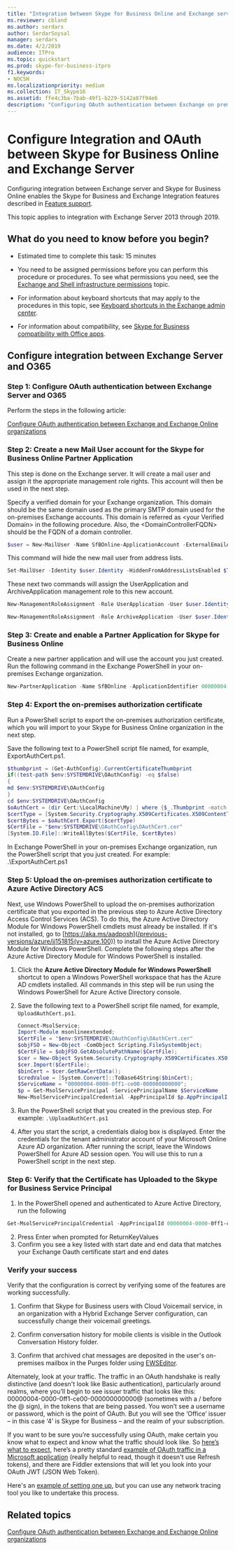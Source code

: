 ```yaml
---
title: "Integration between Skype for Business Online and Exchange server"
ms.reviewer: cbland
ms.author: serdars
author: SerdarSoysal
manager: serdars
ms.date: 4/2/2019
audience: ITPro
ms.topic: quickstart
ms.prod: skype-for-business-itpro
f1.keywords:
- NOCSH
ms.localizationpriority: medium
ms.collection: IT_Skype16
ms.assetid: ffe4c3ba-7bab-49f1-b229-5142a87f94e6
description: "Configuring OAuth authentication between Exchange on premises and Skype for Business Online enables the Skype for Business and Exchange Integration features described in Feature support."
---
```


# Configure Integration and OAuth between Skype for Business Online and Exchange Server 

Configuring integration between Exchange server and Skype for Business Online enables the Skype for Business and Exchange Integration features described in [Feature support](../../plan-your-deployment/integrate-with-exchange/integrate-with-exchange.md#feature_support).

This topic applies to integration with Exchange Server 2013 through 2019.

## What do you need to know before you begin?

- Estimated time to complete this task: 15 minutes

-  You need to be assigned permissions before you can perform this procedure or procedures. To see what permissions you need, see the [Exchange and Shell infrastructure permissions](/exchange/exchange-and-shell-infrastructure-permissions-exchange-2013-help) topic.

- For information about keyboard shortcuts that may apply to the procedures in this topic, see [Keyboard shortcuts in the Exchange admin center]( https://go.microsoft.com/fwlink/p/?LinkId=746512).

- For information about compatibility, see [Skype for Business compatibility with Office apps](../../plan-your-deployment/clients-and-devices/compatibility-with-office.md).

## Configure integration between Exchange Server and O365

### Step 1: Configure OAuth authentication between Exchange Server and O365

Perform the steps in the following article:

[Configure OAuth authentication between Exchange and Exchange Online organizations](/exchange/configure-oauth-authentication-between-exchange-and-exchange-online-organizations-exchange-2013-help)

### Step 2: Create a new Mail User account for the Skype for Business Online Partner Application

This step is done on the Exchange server. It will create a mail user and assign it the appropriate management role rights. This account will then be used in the next step.

Specify a verified domain for your Exchange organization. This domain should be the same domain used as the primary SMTP domain used for the on-premises Exchange accounts. This domain is referred as \<your Verified Domain\> in the following procedure. Also, the \<DomainControllerFQDN\> should be the FQDN of a domain controller.

```powershell
$user = New-MailUser -Name SfBOnline-ApplicationAccount -ExternalEmailAddress SfBOnline-ApplicationAccount@<your Verified Domain> -DomainController <DomainControllerFQDN>
```

This command will hide the new mail user from address lists.

```powershell
Set-MailUser -Identity $user.Identity -HiddenFromAddressListsEnabled $True -DomainController <DomainControllerFQDN>
```

These next two commands will assign the UserApplication and ArchiveApplication management role to this new account.

```powershell
New-ManagementRoleAssignment -Role UserApplication -User $user.Identity -DomainController <DomainControllerFQDN>
```

```powershell
New-ManagementRoleAssignment -Role ArchiveApplication -User $user.Identity -DomainController <DomainControllerFQDN>
```

### Step 3: Create and enable a Partner Application for Skype for Business Online 

Create a new partner application and will use the account you just created. Run the following command in the Exchange PowerShell in your on-premises Exchange organization.

```powershell
New-PartnerApplication -Name SfBOnline -ApplicationIdentifier 00000004-0000-0ff1-ce00-000000000000 -Enabled $True -LinkedAccount $user.Identity
```

### Step 4: Export the on-premises authorization certificate

Run a PowerShell script to export the on-premises authorization certificate, which you will import to your Skype for Business Online organization in the next step.

Save the following text to a PowerShell script file named, for example, ExportAuthCert.ps1.

```powershell
$thumbprint = (Get-AuthConfig).CurrentCertificateThumbprint
if((test-path $env:SYSTEMDRIVE\OAuthConfig) -eq $false)
{
md $env:SYSTEMDRIVE\OAuthConfig
}
cd $env:SYSTEMDRIVE\OAuthConfig
$oAuthCert = (dir Cert:\LocalMachine\My) | where {$_.Thumbprint -match $thumbprint}
$certType = [System.Security.Cryptography.X509Certificates.X509ContentType]::Cert
$certBytes = $oAuthCert.Export($certType)
$CertFile = "$env:SYSTEMDRIVE\OAuthConfig\OAuthCert.cer"
[System.IO.File]::WriteAllBytes($CertFile, $certBytes)
```

In Exchange PowerShell in your on-premises Exchange organization, run the PowerShell script that you just created. For example: .\ExportAuthCert.ps1

### Step 5: Upload the on-premises authorization certificate to Azure Active Directory ACS

Next, use Windows PowerShell to upload the on-premises authorization certificate that you exported in the previous step to Azure Active Directory Access Control Services (ACS). To do this, the Azure Active Directory Module for Windows PowerShell cmdlets must already be installed. If it's not installed, go to [https://aka.ms/aadposh](/previous-versions/azure/jj151815(v=azure.100)) to install the Azure Active Directory Module for Windows PowerShell. Complete the following steps after the Azure Active Directory Module for Windows PowerShell is installed.

1. Click the **Azure Active Directory Module for Windows PowerShell** shortcut to open a Windows PowerShell workspace that has the Azure AD cmdlets installed. All commands in this step will be run using the Windows PowerShell for Azure Active Directory console.

2. Save the following text to a PowerShell script file named, for example,  `UploadAuthCert.ps1`.

   ```powershell
   Connect-MsolService;
   Import-Module msonlineextended;
   $CertFile = "$env:SYSTEMDRIVE\OAuthConfig\OAuthCert.cer"
   $objFSO = New-Object -ComObject Scripting.FileSystemObject;
   $CertFile = $objFSO.GetAbsolutePathName($CertFile);
   $cer = New-Object System.Security.Cryptography.X509Certificates.X509Certificate
   $cer.Import($CertFile);
   $binCert = $cer.GetRawCertData();
   $credValue = [System.Convert]::ToBase64String($binCert);
   $ServiceName = "00000004-0000-0ff1-ce00-000000000000";
   $p = Get-MsolServicePrincipal -ServicePrincipalName $ServiceName
   New-MsolServicePrincipalCredential -AppPrincipalId $p.AppPrincipalId -Type asymmetric -Usage Verify -Value $credValue
   ```

3. Run the PowerShell script that you created in the previous step. For example:  `.\UploadAuthCert.ps1`

4. After you start the script, a credentials dialog box is displayed. Enter the credentials for the tenant administrator account of your Microsoft Online Azure AD organization. After running the script, leave the Windows PowerShell for Azure AD session open. You will use this to run a PowerShell script in the next step.

### Step 6: Verify that the Certificate has Uploaded to the Skype for Business Service Principal
1. In the PowerShell opened and authenticated to Azure Active Directory, run the following
```powershell
Get-MsolServicePrincipalCredential -AppPrincipalId 00000004-0000-0ff1-ce00-000000000000
```
2. Press Enter when prompted for ReturnKeyValues
3. Confirm you see a key listed with start date and end data that matches your Exchange Oauth certificate start and end dates

### Verify your success

Verify that the configuration is correct by verifying some of the features are working successfully. 

1. Confirm that Skype for Business users with Cloud Voicemail service, in an organization with a Hybrid Exchange Server configuration, can successfully change their voicemail greetings.

2. Confirm conversation history for mobile clients is visible in the Outlook Conversation History folder.

3. Confirm that archived chat messages are deposited in the user's on-premises mailbox in the Purges folder using [EWSEditor](/archive/blogs/webdav_101/where-to-get-ewseditor).

Alternately, look at your traffic. The traffic in an OAuth handshake is really distinctive (and doesn't look like Basic authentication), particularly around realms, where you’ll begin to see issuer traffic that looks like this: 00000004-0000-0ff1-ce00-000000000000@ (sometimes with a / before the @ sign), in the tokens that are being passed. You won’t see a username or password, which is the point of OAuth. But you will see   the ‘Office’ issuer – in this case ‘4’ is Skype for Business – and the realm of your subscription.

If you want to be sure you’re successfully using OAuth, make certain you know what to expect and know what the traffic should look like. So [here’s what to expect](https://tools.ietf.org/html/draft-ietf-oauth-v2-23#page-34), here’s a pretty standard [example of OAuth traffic in a Microsoft application](https://download.microsoft.com/download/8/5/8/858F2155-D48D-4C68-9205-29460FD7698F/[MS-SPS2SAUTH].pdf)  (really helpful to read, though it doesn't use Refresh tokens), and there are Fiddler extensions that will let you look into your OAuth JWT (JSON Web Token).

Here's an [example of setting one up](/archive/blogs/kaevans/updated-fiddler-oauth-inspector), but you can use any network tracing tool you like to undertake this process.

## Related topics

[Configure OAuth authentication between Exchange and Exchange Online organizations](/exchange/configure-oauth-authentication-between-exchange-and-exchange-online-organizations-exchange-2013-help)